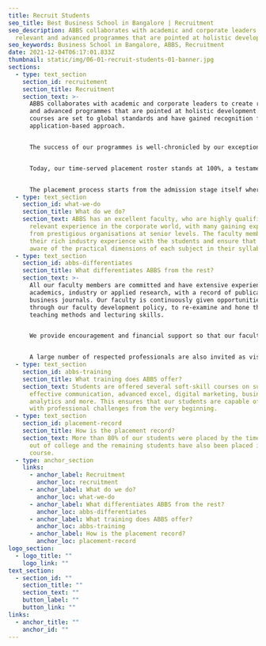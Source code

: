 ```yaml
---
title: Recruit Students
seo_title: Best Business School in Bangalore | Recruitment
seo_description: ABBS collaborates with academic and corporate leaders to create
  relevant and advanced programmes that are pointed at holistic development.
seo_keywords: Business School in Bangalore, ABBS, Recruitment
date: 2021-12-04T06:17:01.833Z
thumbnail: static/img/06-01-recruit-students-01-banner.jpg
sections:
  - type: text_section
    section_id: recruitement
    section_title: Recruitment
    section_text: >-
      ABBS collaborates with academic and corporate leaders to create relevant
      and advanced programmes that are pointed at holistic development. Our
      courses are set to global standards and have gained recognition for their
      application-based approach. 


      The success of our programmes is well-chronicled by our exceptional placement history, with more than 80% of MBA students recruited by the end of their two-year course, and the remainder typically placed by convocation. 


      Today, our time-served placement roster stands at 100%, a testament to our commitment to matching student skill sets with employer expectations. 


      The placement process starts from the admission stage itself where there is a focus on selecting only those students, whose career goals are clear and those who have the right attitude towards completing their postgraduate courses.
  - type: text_section
    section_id: what-we-do
    section_title: What do we do?
    section_text: ABBS has an excellent faculty, who are highly qualified and have
      relevant experience in the corporate world, with many gaining experiences
      from prestigious organisations at senior levels. The faculty members share
      their rich industry experience with the students and ensure that they are
      aware of the practical dimensions of each subject in their syllabus.
  - type: text_section
    section_id: abbs-differentiates
    section_title: What differentiates ABBS from the rest?
    section_text: >-
      All our faculty members are committed and have extensive experience in
      academics, industry or applied research, with a record of publications in
      business journals. Our faculty is continuously given opportunities,
      through our faculty development policy, to re-examine and hone their
      teaching methods and lecturing skills.  


      We provide encouragement and financial support so that our faculty can attend various national, international seminars and conferences, undertake research, and consultancy assignments, and conduct and participate in various MDPs, EDPs, FDPs, OBPs, etc.  


      A large number of respected professionals are also invited as visiting faculty for several subjects or for delivering guest lectures at regular intervals in specific subjects. Industry visits are also a regular part of our curriculum. Our students specialise in marketing, finance, and human resources.
  - type: text_section
    section_id: abbs-training
    section_title: What training does ABBS offer?
    section_text: Students are offered several soft-skill courses on subjects like
      effective communication, advanced excel, digital marketing, business
      analytics and more. This ensures that our students are capable of dealing
      with professional challenges from the very beginning.
  - type: text_section
    section_id: placement-record
    section_title: How is the placement record?
    section_text: More than 80% of our students were placed by the time they passed
      out of college and the remaining students have also been placed in due
      course.
  - type: anchor_section
    links:
      - anchor_label: Recruitment
        anchor_loc: recruitment
      - anchor_label: What do we do?
        anchor_loc: what-we-do
      - anchor_label: What differentiates ABBS from the rest?
        anchor_loc: abbs-differentiates
      - anchor_label: What training does ABBS offer?
        anchor_loc: abbs-training
      - anchor_label: How is the placement record?
        anchor_loc: placement-record
logo_section:
  - logo_title: ""
    logo_link: ""
text_section:
  - section_id: ""
    section_title: ""
    section_text: ""
    button_label: ""
    button_link: ""
links:
  - anchor_title: ""
    anchor_id: ""
---
```

